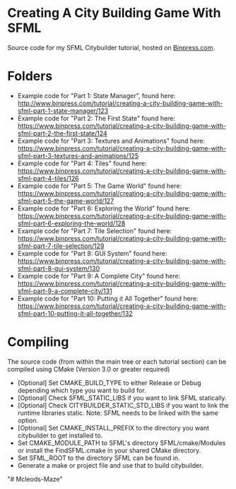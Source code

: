Creating A City Building Game With SFML
===========

Source code for my SFML Citybuilder tutorial, hosted on [Binpress.com](http://www.binpress.com/tutorial/creating-a-city-building-game-with-sfml/137).

Folders
=======

* Example code for "Part 1: State Manager", found here: <http://www.binpress.com/tutorial/creating-a-city-building-game-with-sfml-part-1-state-manager/123>
* Example code for "Part 2: The First State" found here: <https://www.binpress.com/tutorial/creating-a-city-building-game-with-sfml-part-2-the-first-state/124>
* Example code for "Part 3: Textures and Animations" found here: <https://www.binpress.com/tutorial/creating-a-city-building-game-with-sfml-part-3-textures-and-animations/125>
* Example code for "Part 4: Tiles" found here: <https://www.binpress.com/tutorial/creating-a-city-building-game-with-sfml-part-4-tiles/126>
* Example code for "Part 5: The Game World" found here: <https://www.binpress.com/tutorial/creating-a-city-building-game-with-sfml-part-5-the-game-world/127>
* Example code for "Part 6: Exploring the World" found here: <https://www.binpress.com/tutorial/creating-a-city-building-game-with-sfml-part-6-exploring-the-world/128>
* Example code for "Part 7: Tile Selection" found here: <https://www.binpress.com/tutorial/creating-a-city-building-game-with-sfml-part-7-tile-selection/129>
* Example code for "Part 8: GUI System" found here: <https://www.binpress.com/tutorial/creating-a-city-building-game-with-sfml-part-8-gui-system/130>
* Example code for "Part 9: A Complete City" found here: <https://www.binpress.com/tutorial/creating-a-city-building-game-with-sfml-part-9-a-complete-city/131>
* Example code for "Part 10: Putting it All Together" found here: <https://www.binpress.com/tutorial/creating-a-city-building-game-with-sfml-part-10-putting-it-all-together/132>

Compiling
=========

The source code (from within the main tree or each tutorial section) can be compiled using CMake (Version 3.0 or greater required)

*   [Optional] Set CMAKE_BUILD_TYPE to either Release or Debug depending which type you want to build for.
*   [Optional] Check SFML_STATIC_LIBS if you want to link SFML statically.
*   [Optional] Check CITYBUILDER_STATIC_STD_LIBS if you want to link the runtime libraries static. Note: SFML needs to be linked with the same option.
*    [Optional] Set CMAKE_INSTALL_PREFIX to the directory you want citybuilder to get installed to.
*    Set CMAKE_MODULE_PATH to SFML's directory SFML/cmake/Modules or install the FindSFML.cmake in your shared CMake directory.
*    Set SFML_ROOT to the directory SFML can be found in.
*    Generate a make or project file and use that to build citybuilder.

"# Mcleods-Maze" 
